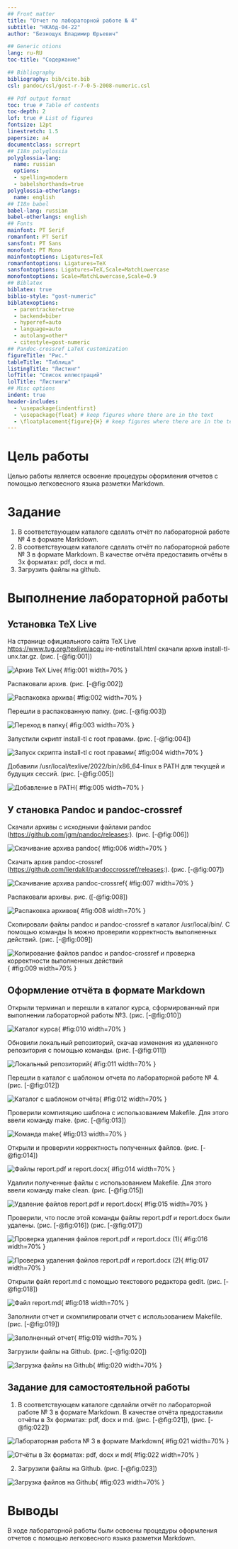 ```yaml
---
## Front matter
title: "Отчет по лабораторной работе № 4"
subtitle: "НКАбд-04-22"
author: "Безнощук Владимир Юрьевич"

## Generic otions
lang: ru-RU
toc-title: "Содержание"

## Bibliography
bibliography: bib/cite.bib
csl: pandoc/csl/gost-r-7-0-5-2008-numeric.csl

## Pdf output format
toc: true # Table of contents
toc-depth: 2
lof: true # List of figures
fontsize: 12pt
linestretch: 1.5
papersize: a4
documentclass: scrreprt
## I18n polyglossia
polyglossia-lang:
  name: russian
  options:
  - spelling=modern
  - babelshorthands=true
polyglossia-otherlangs:
  name: english
## I18n babel
babel-lang: russian
babel-otherlangs: english
## Fonts
mainfont: PT Serif
romanfont: PT Serif
sansfont: PT Sans
monofont: PT Mono
mainfontoptions: Ligatures=TeX
romanfontoptions: Ligatures=TeX
sansfontoptions: Ligatures=TeX,Scale=MatchLowercase
monofontoptions: Scale=MatchLowercase,Scale=0.9
## Biblatex
biblatex: true
biblio-style: "gost-numeric"
biblatexoptions:
  - parentracker=true
  - backend=biber
  - hyperref=auto
  - language=auto
  - autolang=other*
  - citestyle=gost-numeric
## Pandoc-crossref LaTeX customization
figureTitle: "Рис."
tableTitle: "Таблица"
listingTitle: "Листинг"
lofTitle: "Список иллюстраций"
lolTitle: "Листинги"
## Misc options
indent: true
header-includes:
  - \usepackage{indentfirst}
  - \usepackage{float} # keep figures where there are in the text
  - \floatplacement{figure}{H} # keep figures where there are in the text
---
```


# Цель работы

Целью работы является освоение процедуры оформления отчетов с помощью
легковесного языка разметки Markdown.

# Задание

1. В соответствующем каталоге сделать отчёт по лабораторной работе № 4
в формате Markdown.
2. В соответствующем каталоге сделать отчёт по лабораторной работе № 3
в формате Markdown. В качестве отчёта предоставить отчёты
в 3х форматах: pdf, docx и md.
3. Загрузить файлы на github.


# Выполнение лабораторной работы

## Установка TeX Live

На странице официального сайта TeX Live https://www.tug.org/texlive/acqu
ire-netinstall.html скачали архив install-tl-unx.tar.gz. (рис. [-@fig:001])

![Архив TeX Live](image/1.png){ #fig:001 width=70% }

Распаковали архив. (рис. [-@fig:002])

![Распаковка архива](image/2.png){ #fig:002 width=70% }

Перешли в распакованную папку. (рис. [-@fig:003])

![Переход в папку](image/3.png){ #fig:003 width=70% }

Запустили скрипт install-tl c root правами. (рис. [-@fig:004])

![Запуск скрипта install-tl c root правами](image/4.png){ #fig:004 width=70% }

Добавили /usr/local/texlive/2022/bin/x86_64-linux в PATH для текущей и будущих сессий.
(рис. [-@fig:005])

![Добавление в PATH](image/5.png){ #fig:005 width=70% }


## У становка Pandoc и pandoc-crossref

Скачали архивы с исходными файлами pandoc (https://github.com/jgm/pandoc/releases:).
(рис. [-@fig:006])

![Скачивание архива pandoc](image/6.png){ #fig:006 width=70% }

Скачать архив pandoc-crossref (https://github.com/lierdakil/pandoccrossref/releases:).
(рис. [-@fig:007])

![Скачивание архива pandoc-crossref](image/7.png){ #fig:007 width=70% }

Распаковали архивы. рис. ([-@fig:008])

![Распаковка архивов](image/8.png){ #fig:008 width=70% }

Скопировали файлы pandoc и pandoc-crossref в каталог /usr/local/bin/.
С помощью команды ls можно проверили корректность выполненных действий. (рис. [-@fig:009])

![Копирование файлов pandoc и pandoc-crossref и проверка корректности выполненных действий](image/9.png){ #fig:009 width=70% }

## Оформление отчёта в формате Markdown

Открыли терминал и перешли в каталог курса, сформированный при выполнении лабораторной
работы №3. (рис. [-@fig:010])

![Каталог курса](image/10.png){ #fig:010 width=70% }

Обновили локальный репозиторий, скачав изменения из удаленного репозитория с помощью
команды. (рис. [-@fig:011])

![Локальный репозиторий](image/11.png){ #fig:011 width=70% }

Перешли в каталог с шаблоном отчета по лабораторной работе № 4. (рис. [-@fig:012])

![Каталог с шаблоном отчёта](image/12.png){ #fig:012 width=70% }

Проверили компиляцию шаблона с использованием Makefile. Для этого ввели команду make.
(рис. [-@fig:013])

![Команда make](image/13.png){ #fig:013 width=70% }

Открыли и проверили корректность полученных файлов. (рис. [-@fig:014])

![Файлы report.pdf и report.docx](image/14.png){ #fig:014 width=70% }

Удалили полученные файлы с использованием Makefile. Для этого ввели команду make clean.
(рис. [-@fig:015])

![Удаление файлов report.pdf и report.docx](image/15.png){ #fig:015 width=70% }

Проверили, что после этой команды файлы report.pdf и report.docx были удалены.
(рис. [-@fig:016]) (рис. [-@fig:017])

![Проверка удаления файлов report.pdf и report.docx (1)](image/16.png){ #fig:016 width=70% }

![Проверка удаления файлов report.pdf и report.docx (2)](image/17.png){ #fig:017 width=70% }

Открыли файл report.md c помощью текстового редактора gedit. (рис. [-@fig:018])

![Файл report.md](image/18.png){ #fig:018 width=70% }

Заполнили отчет и скомпилировали отчет с использованием Makefile. (рис. [-@fig:019])

![Заполненный отчет](image/19.png){ #fig:019 width=70% }

Загрузили файлы на Github. (рис. [-@fig:020])

![Загрузка файлы на Github](image/20.png){ #fig:020 width=70% }

## Задание для самостоятельной работы

1. В соответствующем каталоге сделайли отчёт по лабораторной работе № 3
в формате Markdown. В качестве отчёта предоставили отчёты
в 3х форматах: pdf, docx и md. (рис. [-@fig:021]), (рис. [-@fig:022])

![Лабораторная работа № 3 в формате Markdown](image/21.png){ #fig:021 width=70% }

![Отчёты в 3х форматах: pdf, docx и md](image/22.png){ #fig:022 width=70% }

2. Загрузили файлы на Github. (рис. [-@fig:023])

![Загрузка файлов на Github](image/23.png){ #fig:023 width=70% }

# Выводы

В ходе лабораторной работы были освоены процедуры оформления отчетов с помощью
легковесного языка разметки Markdown.

